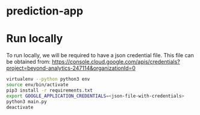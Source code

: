 # prediction-app

# Run locally

To run locally, we will be required to have a json credential file.
This file can be obtained from: https://console.cloud.google.com/apis/credentials?project=beyond-analytics-247114&organizationId=0

```bash
virtualenv --python python3 env
source env/bin/activate
pip3 install -r requirements.txt
export GOOGLE_APPLICATION_CREDENTIALS=<json-file-with-credentials>
python3 main.py
deactivate
```